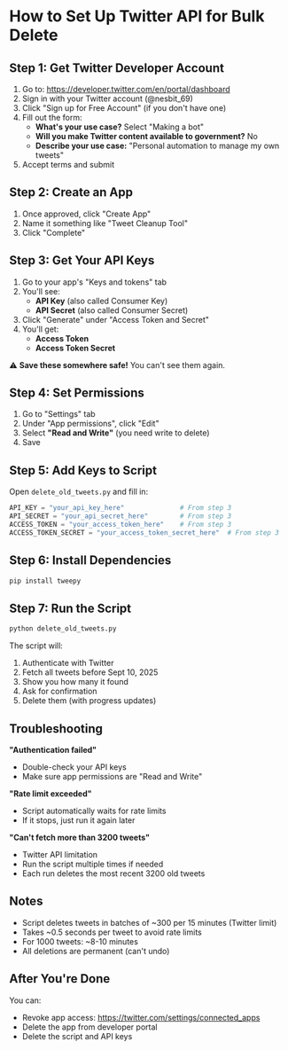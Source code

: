 # How to Set Up Twitter API for Bulk Delete

## Step 1: Get Twitter Developer Account

1. Go to: https://developer.twitter.com/en/portal/dashboard
2. Sign in with your Twitter account (@nesbit_69)
3. Click "Sign up for Free Account" (if you don't have one)
4. Fill out the form:
   - **What's your use case?** Select "Making a bot"
   - **Will you make Twitter content available to government?** No
   - **Describe your use case:** "Personal automation to manage my own tweets"
5. Accept terms and submit

## Step 2: Create an App

1. Once approved, click "Create App"
2. Name it something like "Tweet Cleanup Tool"
3. Click "Complete"

## Step 3: Get Your API Keys

1. Go to your app's "Keys and tokens" tab
2. You'll see:
   - **API Key** (also called Consumer Key)
   - **API Secret** (also called Consumer Secret)
3. Click "Generate" under "Access Token and Secret"
4. You'll get:
   - **Access Token**
   - **Access Token Secret**

⚠️ **Save these somewhere safe!** You can't see them again.

## Step 4: Set Permissions

1. Go to "Settings" tab
2. Under "App permissions", click "Edit"
3. Select **"Read and Write"** (you need write to delete)
4. Save

## Step 5: Add Keys to Script

Open `delete_old_tweets.py` and fill in:

```python
API_KEY = "your_api_key_here"              # From step 3
API_SECRET = "your_api_secret_here"        # From step 3
ACCESS_TOKEN = "your_access_token_here"    # From step 3
ACCESS_TOKEN_SECRET = "your_access_token_secret_here"  # From step 3
```

## Step 6: Install Dependencies

```bash
pip install tweepy
```

## Step 7: Run the Script

```bash
python delete_old_tweets.py
```

The script will:
1. Authenticate with Twitter
2. Fetch all tweets before Sept 10, 2025
3. Show you how many it found
4. Ask for confirmation
5. Delete them (with progress updates)

## Troubleshooting

**"Authentication failed"**
- Double-check your API keys
- Make sure app permissions are "Read and Write"

**"Rate limit exceeded"**
- Script automatically waits for rate limits
- If it stops, just run it again later

**"Can't fetch more than 3200 tweets"**
- Twitter API limitation
- Run the script multiple times if needed
- Each run deletes the most recent 3200 old tweets

## Notes

- Script deletes tweets in batches of ~300 per 15 minutes (Twitter limit)
- Takes ~0.5 seconds per tweet to avoid rate limits
- For 1000 tweets: ~8-10 minutes
- All deletions are permanent (can't undo)

## After You're Done

You can:
- Revoke app access: https://twitter.com/settings/connected_apps
- Delete the app from developer portal
- Delete the script and API keys

